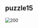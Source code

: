 ## puzzle15

![200](https://user-images.githubusercontent.com/100339904/164338759-8e225126-a199-4237-af7e-f1d16f4cd00b.jpg)
